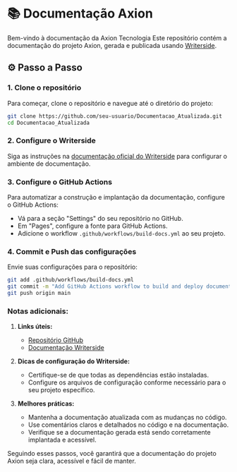 # 📚 Documentação Axion

Bem-vindo à documentação da Axion Tecnologia Este repositório contém a documentação do projeto Axion, gerada e publicada usando [Writerside](https://www.jetbrains.com/writerside/).

## ⚙️ Passo a Passo

### 1. Clone o repositório
Para começar, clone o repositório e navegue até o diretório do projeto:

```bash
git clone https://github.com/seu-usuario/Documentacao_Atualizada.git
cd Documentacao_Atualizada
```

### 2. Configure o Writerside
Siga as instruções na [documentação oficial do Writerside](https://www.jetbrains.com/help/writerside/) para configurar o ambiente de documentação.

### 3. Configure o GitHub Actions
Para automatizar a construção e implantação da documentação, configure o GitHub Actions:

- Vá para a seção "Settings" do seu repositório no GitHub.
- Em "Pages", configure a fonte para GitHub Actions.
- Adicione o workflow `.github/workflows/build-docs.yml` ao seu projeto.

### 4. Commit e Push das configurações
Envie suas configurações para o repositório:

```bash
git add .github/workflows/build-docs.yml
git commit -m "Add GitHub Actions workflow to build and deploy documentation"
git push origin main
```
### Notas adicionais:

1. **Links úteis:**
   - [Repositório GitHub](https://github.com/viniciuscm09/Documentacao_Atualizada)
   - [Documentação Writerside](https://www.jetbrains.com/help/writerside/)

2. **Dicas de configuração do Writerside:**
   - Certifique-se de que todas as dependências estão instaladas.
   - Configure os arquivos de configuração conforme necessário para o seu projeto específico.

3. **Melhores práticas:**
   - Mantenha a documentação atualizada com as mudanças no código.
   - Use comentários claros e detalhados no código e na documentação.
   - Verifique se a documentação gerada está sendo corretamente implantada e acessível.

Seguindo esses passos, você garantirá que a documentação do projeto Axion seja clara, acessível e fácil de manter.
